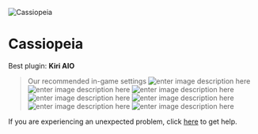   ![Cassiopeia]()
# Cassiopeia

 Best plugin: **Kiri AIO**
 


> Our recommended in-game settings
![enter image description here](https://cdn.discordapp.com/attachments/1002870379255173170/1024469418488635432/cassiopeia_1.PNG)
![enter image description here](https://cdn.discordapp.com/attachments/1002870379255173170/1024469418941612052/cassiopeia_2.PNG)
![enter image description here](https://cdn.discordapp.com/attachments/1002870379255173170/1024469419365249154/cassiopeia_3.PNG)
![enter image description here](https://cdn.discordapp.com/attachments/1002870379255173170/1024469419767894056/cassiopeia_4.PNG)
![enter image description here](https://cdn.discordapp.com/attachments/1002870379255173170/1024469420170563644/cassiopeia_5.PNG)
![enter image description here](https://cdn.discordapp.com/attachments/1002870379255173170/1024469420669673492/cassiopeia_6.PNG)
![enter image description here](https://cdn.discordapp.com/attachments/1002870379255173170/1024469421168808006/cassiopeia_7.PNG)

If you are experiencing an unexpected problem, click [here](https://github.com/y1n/BGX.Support/tree/main/%F0%9F%87%AC%F0%9F%87%A7%20English) to get help.
